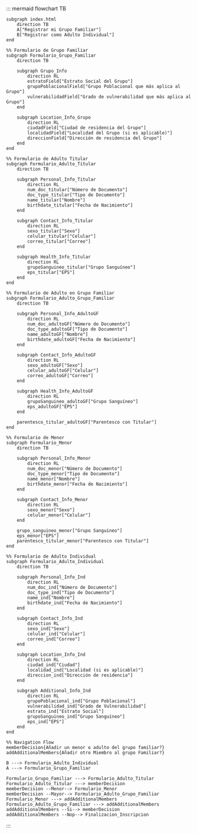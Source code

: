 ::: mermaid
    flowchart TB

    subgraph index.html
        direction TB
        A["Registrar mi Grupo Familiar"]
        B["Registrar como Adulto Individual"]
    end

    %% Formulario de Grupo Familiar
    subgraph Formulario_Grupo_Familiar
        direction TB
        
        subgraph Grupo_Info
            direction RL
            estratoField["Estrato Social del Grupo"]
            grupoPoblacionalField["Grupo Poblacional que más aplica al Grupo"]
            vulnerabilidadField["Grado de vulnerabilidad que más aplica al Grupo"]
        end
        
        subgraph Location_Info_Grupo
            direction RL
            ciudadField["Ciudad de residencia del Grupo"]
            localidadField["Localidad del Grupo (si es aplicable)"]
            direccionField["Dirección de residencia del Grupo"]
        end
    end

    %% Formulario de Adulto Titular
    subgraph Formulario_Adulto_Titular
        direction TB
        
        subgraph Personal_Info_Titular
            direction RL
            num_doc_titular["Número de Documento"]
            doc_type_titular["Tipo de Documento"]
            name_titular["Nombre"]
            birthdate_titular["Fecha de Nacimiento"]
        end
        
        subgraph Contact_Info_Titular
            direction RL
            sexo_titular["Sexo"]
            celular_titular["Celular"]
            correo_titular["Correo"]
        end
        
        subgraph Health_Info_Titular
            direction RL
            grupoSanguineo_titular["Grupo Sanguíneo"]
            eps_titular["EPS"]
        end
    end

    %% Formulario de Adulto en Grupo Familiar
    subgraph Formulario_Adulto_Grupo_Familiar
        direction TB
        
        subgraph Personal_Info_AdultoGF
            direction RL
            num_doc_adultoGF["Número de Documento"]
            doc_type_adultoGF["Tipo de Documento"]
            name_adultoGF["Nombre"]
            birthdate_adultoGF["Fecha de Nacimiento"]
        end
        
        subgraph Contact_Info_AdultoGF
            direction RL
            sexo_adultoGF["Sexo"]
            celular_adultoGF["Celular"]
            correo_adultoGF["Correo"]
        end
        
        subgraph Health_Info_AdultoGF
            direction RL
            grupoSanguineo_adultoGF["Grupo Sanguíneo"]
            eps_adultoGF["EPS"]
        end
        
        parentesco_titular_adultoGF["Parentesco con Titular"]
    end

    %% Formulario de Menor
    subgraph Formulario_Menor
        direction TB
        
        subgraph Personal_Info_Menor
            direction RL
            num_doc_menor["Número de Documento"]
            doc_type_menor["Tipo de Documento"]
            name_menor["Nombre"]
            birthdate_menor["Fecha de Nacimiento"]
        end
        
        subgraph Contact_Info_Menor
            direction RL
            sexo_menor["Sexo"]
            celular_menor["Celular"]
        end
        
        grupo_sanguineo_menor["Grupo Sanguineo"]
        eps_menor["EPS"]
        parentesco_titular_menor["Parentesco con Titular"]
    end

    %% Formulario de Adulto Individual
    subgraph Formulario_Adulto_Individual
        direction TB
        
        subgraph Personal_Info_Ind
            direction RL
            num_doc_ind["Número de Documento"]
            doc_type_ind["Tipo de Documento"]
            name_ind["Nombre"]
            birthdate_ind["Fecha de Nacimiento"]
        end
        
        subgraph Contact_Info_Ind
            direction RL
            sexo_ind["Sexo"]
            celular_ind["Celular"]
            correo_ind["Correo"]
        end
        
        subgraph Location_Info_Ind
            direction RL
            ciudad_ind["Ciudad"]
            localidad_ind["Localidad (si es aplicable)"]
            direccion_ind["Dirección de residencia"]
        end

        subgraph Additional_Info_Ind
            direction RL
            grupoPoblacional_ind["Grupo Poblacional"]
            vulnerabilidad_ind["Grado de Vulnerabilidad"]
            estrato_ind["Estrato Social"]
            grupoSanguineo_ind["Grupo Sanguíneo"]
            eps_ind["EPS"]
        end
    end

    %% Navigation Flow
    memberDecision{Añadir un menor o adulto del grupo familiar?}
    addAdditionalMembers{Añadir otro Miembro al grupo Familiar?}

    B ---> Formulario_Adulto_Individual
    A ---> Formulario_Grupo_Familiar

    Formulario_Grupo_Familiar ---> Formulario_Adulto_Titular
    Formulario_Adulto_Titular ---> memberDecision
    memberDecision --Menor--> Formulario_Menor
    memberDecision --Mayor--> Formulario_Adulto_Grupo_Familiar
    Formulario_Menor ---> addAdditionalMembers
    Formulario_Adulto_Grupo_Familiar ---> addAdditionalMembers
    addAdditionalMembers --Si--> memberDecision
    addAdditionalMembers --Nop--> Finalizacion_Inscripcion
:::


